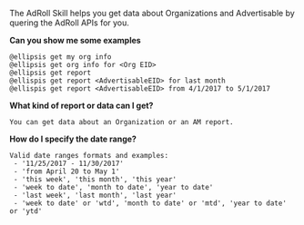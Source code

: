 The AdRoll Skill helps you get data about Organizations and Advertisable by quering the AdRoll APIs for you.    

**Can you show me some examples**
```
@ellipsis get my org info
@ellipsis get org info for <Org EID>
@ellipsis get report
@ellispis get report <AdvertisableEID> for last month
@ellispis get report <AdvertisableEID> from 4/1/2017 to 5/1/2017
```

**What kind of report or data can I get?**  
```
You can get data about an Organization or an AM report.
```
**How do I specify the date range?** 
```
Valid date ranges formats and examples:
 - '11/25/2017 - 11/30/2017'
 - 'from April 20 to May 1'
 - 'this week', 'this month', 'this year'
 - 'week to date', 'month to date', 'year to date'
 - 'last week', 'last month', 'last year'
 - 'week to date' or 'wtd', 'month to date' or 'mtd', 'year to date' or 'ytd'
 ```
